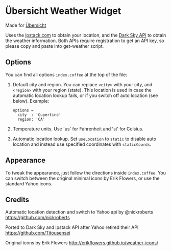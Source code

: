 # Übersicht Weather Widget

Made for [Übersicht](http://tracesof.net/uebersicht/)



Uses the [ipstack.com](https://ipstack.com/documentation "ipstack") to obtain your location, and the [Dark Sky API](https://darksky.net/dev/docs "Dark Sky API") to obtain the weather information.
Both APIs require registration to get an API key, so please copy and paste into get-weather script.

## Options

You can find all options `index.coffee` at the top of the file:

1. Default city and region. You can replace `<city>` with your city, and `<region>` with your region (state). This location is used in case the automatic location lookup fails, or if you switch off auto location (see below). Example:

    ```
    options =
      city  : 'Cupertino'
      region: 'CA'
    ```

2. Temperature units. Use 'us' for Fahrenheit and 'si' for Celsius.

3. Automatic location lookup. Set `useLocation` to `static` to disable auto location and instead use specified coordinates with `staticCoords`.

## Appearance

To tweak the appearance, just follow the directions inside `index.coffee`. You can switch between the original minimal icons by Erik Flowers, or use the standard Yahoo icons.

## Credits

Automatic location detection and switch to Yahoo api by @nickroberts
https://github.com/nickroberts

Ported to Dark Sky and ipstack API after Yahoo retired their API
https://github.com/Titousensei

Original icons by Erik Flowers
http://erikflowers.github.io/weather-icons/
